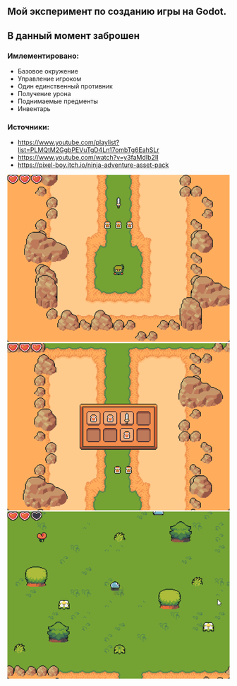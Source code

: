 ## Мой эксперимент по созданию игры на Godot. 
## В данный момент заброшен
### Имлементировано:
* Базовое окружение
* Управление игроком
* Один единственный противник
* Получение урона
* Поднимаемые предменты
* Инвентарь
### Источники:
* https://www.youtube.com/playlist?list=PLMQtM2GgbPEVuTgD4Ln17ombTg6EahSLr  
* https://www.youtube.com/watch?v=y3faMdIb2II  
* https://pixel-boy.itch.io/ninja-adventure-asset-pack

![Игра на запуске](https://github.com/egorvania1/my_first_arpg_game/blob/main/game.png)
![Инвентарь с предметами](https://github.com/egorvania1/my_first_arpg_game/blob/main/inventory.png)
![Получен урон](https://github.com/egorvania1/my_first_arpg_game/blob/main/damage.png)
